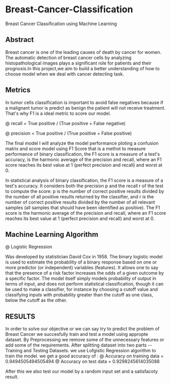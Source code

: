 # Breast-Cancer-Classification
Breast Cancer Classification using Machine Learning 

## Abstract

Breast cancer is one of the leading causes of death by cancer for women. The automatic detection of breast cancer cells by analyzing histopathological images plays a significant role for patients and their prognosis.In this project,we aim  to build a better understanding of how to choose model when we deal with cancer detecting task.

## Metrics

In tumor cells classification is important to avoid false negatives because if a malignant tumor is predict as benign the patient will not receive treatment. That's why F1 is a ideal metric to score our model.

@ recall = True positive / (True positive + False negative)

@ precision = True positive / (True positive + False positive)

The final model I will analyze the model performance ploting a confusion matrix and score model using F1 Score that is a methot to measure performance of binary classification, the F1 score is a measure of a test's accuracy, is the harmonic average of the precision and recall, where an F1 score reaches its best value at 1 (perfect precision and recall) and worst at 0.
 
In statistical analysis of binary classification, the F1 score is a measure of a test's accuracy. It considers both the precision p and the recall r of the test to compute the score: p is the number of correct positive results divided by the number of all positive results returned by the classifier, and r is the number of correct positive results divided by the number of all relevant samples (all samples that should have been identified as positive). The F1 score is the harmonic average of the precision and recall, where an F1 score reaches its best value at 1 (perfect precision and recall) and worst at 0.

## Machine Learning Algorithm

@ Logistic Regression

Was developed by statistician David Cox in 1958. The binary logistic model is used to estimate the probability of a binary response based on one or more predictor (or independent) variables (features). It allows one to say that the presence of a risk factor increases the odds of a given outcome by a specific factor. The model itself simply models probability of output in terms of input, and does not perform statistical classification, though it can be used to make a classifier, for instance by choosing a cutoff value and classifying inputs with probability greater than the cutoff as one class, below the cutoff as the other.

## RESULTS

In order to solve our objective or we can say try to predict the problem of Breast Cancer we succesfully train and test a model using appropte dataset.
By Preprocessing we remove some of the unnecessary features or add some of the requirements.
After splitting dataset into two parts -- Training and Testing Datasets.
we use Lofgistic Regression algorithm to train the model. 
we get a good accuracy of  : 
     @ Accuracy on training data =  0.9494505494505494
     @ Accuracy on test data =  0.9298245614035088
     
After this we also test our model by a random input set and a satisfacoty result.
